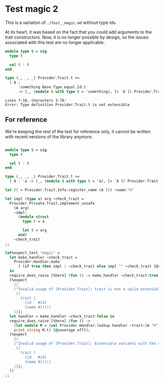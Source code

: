 # Test magic 2

This is a variation of `./test__magic.md` without type ids.

At its heart, it was based on the fact that you could add arguments to the trait constructors. Now, it is no longer possible by design, so the issues associated with this test are no longer applicable.

```ocaml
module type S = sig
  type t

  val t : t
end

type (_, _, _) Provider.Trait.t +=
  | A :
      'something Base.Type_equal.Id.t
      -> (_, (module S with type t = 'something), [> `A ]) Provider.Trait.t
```
```mdx-error
Lines 7-10, characters 3-78:
Error: Type definition Provider.Trait.t is not extensible
```

## For reference

We're keeping the rest of the test for reference only, it cannot be written with recent versions of the library anymore.

<!-- $MDX skip -->
```ocaml

module type S = sig
  type t

  val t : t
end

type (_, _, _) Provider.Trait.t +=
  | A : 'a -> (_, (module S with type t = 'a), [> `A ]) Provider.Trait.t

let () = Provider.Trait.Info.register_name (A ()) ~name:"A"

let impl (type a) arg ~check_trait =
  Provider.Private.Trait.implement_unsafe
    (A arg)
    ~impl:
      (module struct
        type t = a

        let t = arg
      end)
    ~check_trait
;;

let%expect_test "magic" =
  let make_handler ~check_trait =
    Provider.Handler.make
      [ (if true then impl 1 ~check_trait else impl "" ~check_trait [@coverage off]) ]
  in
  require_does_raise [%here] (fun () -> make_handler ~check_trait:true);
  [%expect
    {|
    ("Invalid usage of [Provider.Trait]: trait is not a valid extensible variant for this library"
     ((
       trait (
         (id   #id)
         (name A)))))
    |}];
  let handler = make_handler ~check_trait:false in
  require_does_raise [%here] (fun () ->
    (let module M = (val Provider.Handler.lookup handler ~trait:(A "0")) in
    print_string M.t) [@coverage off]);
  [%expect
    {|
    ("Invalid usage of [Provider.Trait]: Extensible variants with the same id are expected to be physically equal through the use of this library"
     ((
       trait (
         (id   #id)
         (name A)))))
    |}];
  ()
;;
```
